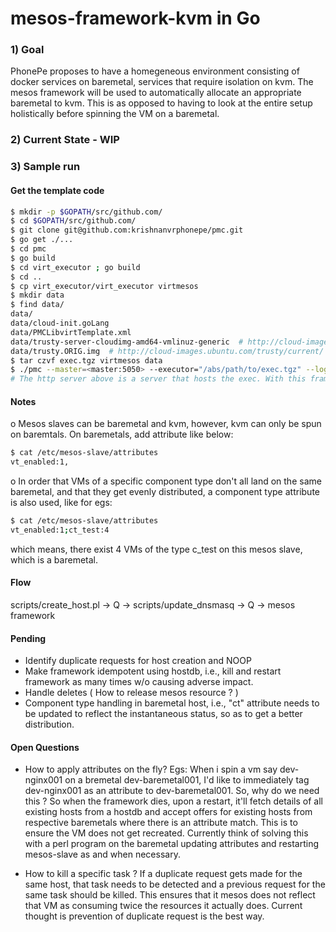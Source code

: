 # mesos-framework-kvm in Go

### 1) Goal
PhonePe proposes to have a homegeneous environment consisting of docker services on baremetal, services that require isolation on kvm. The mesos framework will be used to automatically allocate an appropriate baremetal to kvm. This is as opposed to having to look at the entire setup holistically before spinning the VM on a baremetal.

### 2) Current State - WIP

### 3) Sample run

#### Get the template code

```sh
$ mkdir -p $GOPATH/src/github.com/
$ cd $GOPATH/src/github.com/
$ git clone git@github.com:krishnanvrphonepe/pmc.git
$ go get ./...
$ cd pmc
$ go build
$ cd virt_executor ; go build
$ cd ..
$ cp virt_executor/virt_executor virtmesos
$ mkdir data
$ find data/
data/
data/cloud-init.goLang
data/PMCLibvirtTemplate.xml
data/trusty-server-cloudimg-amd64-vmlinuz-generic  # http://cloud-images.ubuntu.com/trusty/current/
data/trusty.ORIG.img  # http://cloud-images.ubuntu.com/trusty/current/ <- whatever suits you
$ tar czvf exec.tgz virtmesos data
$ ./pmc --master=<master:5050> --executor="/abs/path/to/exec.tgz" --logtostderr=true --address=<http_server> -q <beanstalkd_ip:port>
# The http server above is a server that hosts the exec. With this framework, it can be the IP address of the scheduler itself
```

####  Notes
o Mesos slaves can be baremetal and kvm, however, kvm can only be spun on baremtals. On baremetals, add attribute like below:

```sh
$ cat /etc/mesos-slave/attributes 
vt_enabled:1,
```
o In order that VMs of a specific component type don't all land on the same baremetal, and that they get evenly distributed, a component type attribute is also used, like for egs:

```sh
$ cat /etc/mesos-slave/attributes 
vt_enabled:1;ct_test:4
```
which means, there exist 4 VMs of the type c_test on this mesos slave, which is a baremetal. 


#### Flow

scripts/create_host.pl -> Q -> scripts/update_dnsmasq -> Q -> mesos framework


#### Pending

* Identify duplicate requests for host creation and NOOP
* Make framework idempotent using hostdb, i.e., kill and restart framework as many times w/o causing adverse impact. 
* Handle deletes ( How to release mesos resource ? ) 
* Component type handling in baremetal host, i.e., "ct" attribute needs to be updated to reflect the instantaneous status, so as to get a better distribution. 

#### Open Questions

* How to apply attributes on the fly?
Egs: When i spin a vm say dev-nginx001 on a bremetal dev-baremetal001, I'd like to immediately tag dev-nginx001 as an attribute to dev-baremetal001. So, why do we need this  ? So when the framework dies, upon a restart, it'll fetch details of all existing hosts from a hostdb and accept offers for existing hosts from respective baremetals where there is an attribute match. This is to ensure the VM does not get recreated. 
Currently think of solving this with a perl program on the baremetal updating attributes and restarting mesos-slave as and when necessary. 

* How to kill a specific task ? 
If a duplicate request gets made for the same host, that task needs to be detected and a previous request for the same task should be killed. This ensures that it mesos does not reflect that VM as consuming twice the resources it actually does. 
Current thought is prevention of duplicate request is the best way. 
